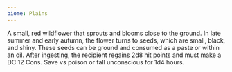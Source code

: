 ```yaml
---
biome: Plains
---
```

A small, red wildflower that sprouts and blooms close to the ground. In late summer and early autumn, the flower turns to seeds, which are small, black, and shiny. These seeds can be ground and consumed as a paste or within an oil. After ingesting, the recipient regains 2d8 hit points and must make a DC 12 Cons. Save vs poison or fall unconscious for 1d4 hours. 

